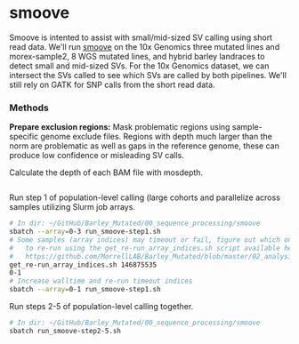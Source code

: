 # smoove

Smoove is intented to assist with small/mid-sized SV calling using short read data. We'll run [smoove](https://github.com/brentp/smoove) on the 10x Genomics three mutated lines and morex-sample2, 8 WGS mutated lines, and hybrid barley landraces to detect small and mid-sized SVs. For the 10x Genomics dataset, we can intersect the SVs called to see which SVs are called by both pipelines. We'll still rely on GATK for SNP calls from the short read data.

### Methods

**Prepare exclusion regions:** Mask problematic regions using sample-specific genome exclude files. Regions with depth much larger than the norm are problematic as well as gaps in the reference genome, these can produce low confidence or misleading SV calls.

Calculate the depth of each BAM file with mosdepth.

```bash

```

Run step 1 of population-level calling (large cohorts and parallelize across samples utilizing Slurm job arrays.

```bash
# In dir: ~/GitHub/Barley_Mutated/00_sequence_processing/smoove
sbatch --array=0-3 run_smoove-step1.sh
# Some samples (array indices) may timeout or fail, figure out which ones
#   to re-run using the get_re-run_array_indices.sh script available here:
#   https://github.com/MorrellLAB/Barley_Mutated/blob/master/02_analysis/bad_mutations/get_re-run_array_indices.sh
get_re-run_array_indices.sh 146875535
0-1
# Increase walltime and re-run timeout indices
sbatch --array=0-1 run_smoove-step1.sh
```

Run steps 2-5 of population-level calling together.

```bash
# In dir: ~/GitHub/Barley_Mutated/00_sequence_processing/smoove
sbatch run_smoove-step2-5.sh
```
